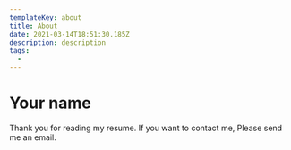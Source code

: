 ```yaml
---
templateKey: about
title: About
date: 2021-03-14T18:51:30.185Z
description: description
tags:
  -
---
```


# Your name

Thank you for reading my resume. If you want to contact me, Please send me an email.
